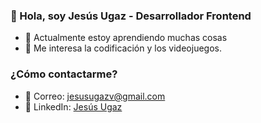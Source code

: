 ### 👋 Hola, soy Jesús Ugaz - Desarrollador Frontend
- 👀 Actualmente estoy aprendiendo muchas cosas
- 🌱 Me interesa la codificación y los videojuegos.

### ¿Cómo contactarme?
- 📧 Correo: [jesusugazv@gmail.com](mailto:jesusugazv@gmail.com)
- 🔗 LinkedIn: [Jesús Ugaz](https://linkedin.com/in/jugaz)
